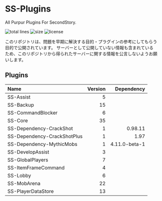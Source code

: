 # SS-Plugins
All Purpur Plugins For SecondStory.

![total lines](https://img.shields.io/tokei/lines/github/SecondStoryServer/SS-Plugins) ![size](https://img.shields.io/github/repo-size/SecondStoryServer/SS-Plugins?label=size) ![license](https://img.shields.io/github/license/SecondStoryServer/SS-Plugins)

このリポジトリは、問題を早期に解決する目的・プラグインの参考にしてもらう目的で公開されています。
サーバーとして公開していない情報も含まれているため、このリポジトリから得られたサーバーに関する情報を公言しないようお願いします。

## Plugins

<!-- Generate Versions -->
| Name | Version | Dependency |
|:-----|--------:|-----------:|
| SS-Assist | 5 |  |
| SS-Backup | 15 |  |
| SS-CommandBlocker | 6 |  |
| SS-Core | 35 |  |
| SS-Dependency-CrackShot | 1 | 0.98.11 |
| SS-Dependency-CrackShotPlus | 1 | 1.97 |
| SS-Dependency-MythicMobs | 1 | 4.11.0-beta-1 |
| SS-DevelopAssist | 3 |  |
| SS-GlobalPlayers | 7 |  |
| SS-ItemFrameCommand | 4 |  |
| SS-Lobby | 6 |  |
| SS-MobArena | 22 |  |
| SS-PlayerDataStore | 13 |  |
<!-- Generate Versions -->
